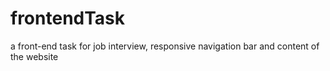 # frontendTask
a front-end task for job interview, responsive navigation bar and content of the website
